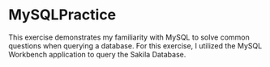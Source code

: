# MySQLPractice

This exercise demonstrates my familiarity with MySQL to solve common questions
when querying a database. For this exercise, I utilized the MySQL Workbench
application to query the Sakila Database. 
